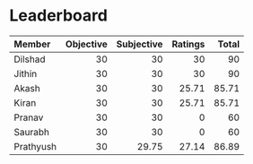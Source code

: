 Leaderboard
===========
|Member    |Objective|Subjective|Ratings|Total|
|:---------|--------:|---------:|------:|----:|
|Dilshad   |30       |30        |30     |90   |
|Jithin    |30       |30        |30     |90   |
|Akash     |30       |30        |25.71  |85.71|
|Kiran     |30       |30        |25.71  |85.71|
|Pranav    |30       |30        |0      |60   |
|Saurabh   |30       |30        |0      |60   |
|Prathyush |30       |29.75     |27.14  |86.89|

